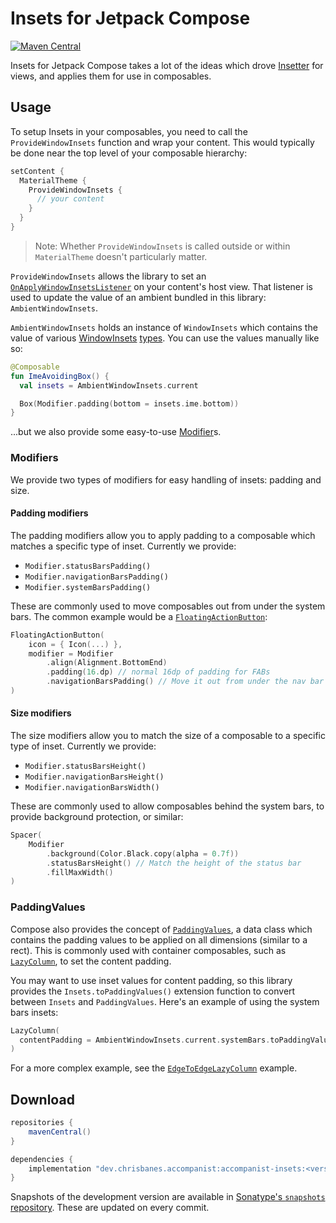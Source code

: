 # Insets for Jetpack Compose

[![Maven Central](https://maven-badges.herokuapp.com/maven-central/dev.chrisbanes.accompanist/accompanist-insets/badge.svg)](https://search.maven.org/search?q=g:dev.chrisbanes.accompanist)

Insets for Jetpack Compose takes a lot of the ideas which drove [Insetter][insetter-view] for views, and applies them for use in composables.

## Usage
To setup Insets in your composables, you need to call the `ProvideWindowInsets` function and
wrap your content. This would typically be done near the top level of your composable hierarchy:

``` kotlin
setContent {
  MaterialTheme {
    ProvideWindowInsets {
      // your content
    }
  }
}
```

> Note: Whether `ProvideWindowInsets` is called outside or within `MaterialTheme` doesn't particularly matter.

`ProvideWindowInsets` allows the library to set an [`OnApplyWindowInsetsListener`][insetslistener] on your content's host view. That listener is used to update the value of an ambient bundled in this library: `AmbientWindowInsets`.

`AmbientWindowInsets` holds an instance of `WindowInsets` which contains the value of various [WindowInsets][insets] [types][insettypes]. You can use the values manually like so:

``` kotlin
@Composable
fun ImeAvoidingBox() {
  val insets = AmbientWindowInsets.current

  Box(Modifier.padding(bottom = insets.ime.bottom))
}
```

...but we also provide some easy-to-use [Modifier][modifier]s.

### Modifiers

We provide two types of modifiers for easy handling of insets: padding and size.

#### Padding modifiers
The padding modifiers allow you to apply padding to a composable which matches a specific type of inset. Currently we provide:

- `Modifier.statusBarsPadding()`
- `Modifier.navigationBarsPadding()`
- `Modifier.systemBarsPadding()`

These are commonly used to move composables out from under the system bars. The common example would be a [`FloatingActionButton`][fab]:

``` kotlin
FloatingActionButton(
    icon = { Icon(...) },
    modifier = Modifier
        .align(Alignment.BottomEnd)
        .padding(16.dp) // normal 16dp of padding for FABs
        .navigationBarsPadding() // Move it out from under the nav bar
)
```

#### Size modifiers
The size modifiers allow you to match the size of a composable to a specific type of inset. Currently we provide:

- `Modifier.statusBarsHeight()`
- `Modifier.navigationBarsHeight()`
- `Modifier.navigationBarsWidth()`

These are commonly used to allow composables behind the system bars, to provide background protection, or similar:

``` kotlin
Spacer(
    Modifier
        .background(Color.Black.copy(alpha = 0.7f))
        .statusBarsHeight() // Match the height of the status bar
        .fillMaxWidth()
)
```

### PaddingValues
Compose also provides the concept of [`PaddingValues`][paddingvalues], a data class which contains the padding values to be applied on all dimensions (similar to a rect). This is commonly used with container composables, such as [`LazyColumn`][lazycolumn], to set the content padding.

You may want to use inset values for content padding, so this library provides the `Insets.toPaddingValues()` extension function to convert between `Insets` and `PaddingValues`. Here's an example of using the system bars insets:

``` kotlin
LazyColumn(
  contentPadding = AmbientWindowInsets.current.systemBars.toPaddingValues()
)
```

For a more complex example, see the [`EdgeToEdgeLazyColumn`](./sample/src/main/java/dev/chrisbanes/accompanist/sample/insets/EdgeToEdgeLazyColumn.kt) example.

## Download

```groovy
repositories {
    mavenCentral()
}

dependencies {
    implementation "dev.chrisbanes.accompanist:accompanist-insets:<version>"
}
```

Snapshots of the development version are available in [Sonatype's `snapshots` repository][snap]. These are updated on every commit.

[compose]: https://developer.android.com/jetpack/compose
[snap]: https://oss.sonatype.org/content/repositories/snapshots/dev/chrisbanes/accompanist/accompanist-glide/
[insetter-view]: https://github.com/chrisbanes/insetter
[insets]: https://developer.android.com/reference/kotlin/androidx/core/view/WindowInsetsCompat
[insettypes]: https://developer.android.com/reference/kotlin/androidx/core/view/WindowInsetsCompat.Type
[insetslistener]: https://developer.android.com/reference/kotlin/androidx/core/view/OnApplyWindowInsetsListener
[modifier]: https://developer.android.com/reference/kotlin/androidx/ui/core/Modifier
[paddingvalues]: https://developer.android.com/reference/kotlin/androidx/compose/foundation/layout/PaddingValues
[lazycolumn]: https://developer.android.com/reference/kotlin/androidx/compose/foundation/lazy/package-summary#lazycolumn
[fab]: https://developer.android.com/reference/kotlin/androidx/compose/material/package-summary#floatingactionbutton